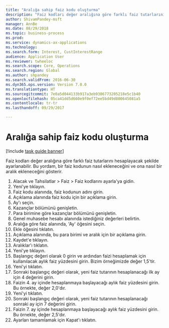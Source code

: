 ```yaml
--- 
title: "Aralığa sahip faiz kodu oluşturma"
description: "Faiz kodları değer aralığına göre farklı faiz tutarlarını hesaplayacak şekilde ayarlanabilir."
author: ShivamPandey-msft
manager: AnnBe
ms.date: 08/29/2018
ms.topic: business-process
ms.prod: 
ms.service: dynamics-ax-applications
ms.technology: 
ms.search.form: Interest, CustInterestRange
audience: Application User
ms.reviewer: twheeloc
ms.search.scope: Core, Operations
ms.search.region: Global
ms.author: shpandey
ms.search.validFrom: 2016-06-30
ms.dyn365.ops.version: Version 7.0.0
ms.translationtype: HT
ms.sourcegitcommit: 7e0a5d044133b917a3eb9386773205218e5c1b40
ms.openlocfilehash: 05ca41dd5d660e9f0ef72ee5bd49d800645081a5
ms.contentlocale: tr-tr
ms.lasthandoff: 09/29/2017

---
```

# <a name="create-an-interest-code-with-a-range"></a>Aralığa sahip faiz kodu oluşturma

[!include [task guide banner](../../includes/task-guide-banner.md)]

Faiz kodları değer aralığına göre farklı faiz tutarlarını hesaplayacak şekilde ayarlanabilir. Bu yordam, bir faiz kodunun nasıl ekleneceğini ve ona nasıl bir aralık ekleneceğini gösterir.

1. Alacak ve Tahsilatlar > Faiz > Faiz kodlarını ayarla'ya gidin.
2. Yeni'ye tıklayın.
3. Faiz kodu alanında, faiz kodunun adını girin.
4. Açıklama alanında faiz kodu için bir açıklama girin.
5. Ay'ı seçin.
6. Kazançlar bölümünü genişletin.
7. Para birimine göre kazançlar bölümünü genişletin.
8. Genel muhasebe hesabı alanında istediğiniz değerleri belirtin.
9. Aralığa göre faiz alanında, 'Ay' öğesini seçin.
10. Ekle öğesini tıklatın.
11. Açıklama alanında, bu para birimi ve aralık için bir açıklama girin.
12. Kaydet'e tıklayın.
13. Aralıklar'ı tıklatın.
14. Yeni'ye tıklayın.
15. Başlangıç değeri olarak 0 girin ve ardından faizi hesaplamak için kullanılacak aylık faiz yüzdesini girin. Bizim örneğimizde değer 1,5'tir.
16. Yeni'yi tıklatın.
17. Sonraki başlangıç değeri olarak, yeni faiz tutarının hesaplanacağı ilk ay için 4 değerini girin.
18. Faizin 4. ay içinde hesaplanmaya başlayacağı aylık faiz yüzdesini girin. Bu örnekte, değer 2,0'dır.
19. Yeni'yi tıklatın.
20. Sonraki başlangıç değeri olarak, yeni faiz tutarının hesaplanacağı sonraki ay için 7 değerini girin.
21. Faizin 7. ay içinde hesaplanmaya başlayacağı aylık faiz yüzdesini girin. Bu örnekte, değer 2,5'dır.
22. Ayarları tamamlamak için Kapat'ı tıklatın.


